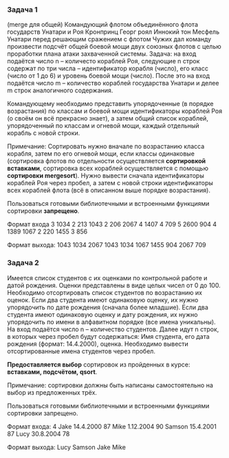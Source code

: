 ### **Задача 1**
(merge для общей) Командующий флотом объединённого флота государств Унатари и Роя Кронпринц Георг роял Иннокий тон Месфель Унатари перед решающим сражением с флотом Чужих дал команду произвести подсчёт общей боевой мощи двух союзных флотов с целью проработки плана атаки захваченной системы.
Задача: на вход подаётся число n – количесто кораблей Роя, следующие n строк содержат по три числа – идентификатор корабля (число), его класс (число от 1 до 6) и уровень боевой мощи (число). После это на вход подаётся число m – количество кораблей государства Унатари и делее m строк аналогичного содержания.
 
Командующему необходимо представить упорядоченные (в порядке возрастания) по классам и боевой мощи идентификаторы кораблей Роя (о своём он всё прекрасно знает), а затем общий список кораблей, упорядоченный по классам и огневой мощи, каждый отдельный корабль с новой строки.
 
Примечание: Сортировать нужно вначале по возрастанию класса корабля, затем по его огневой мощи, если классы одинаковые (сортировка флотов по отдельности осуществляется **сортировкой вставками**, сортировка всех кораблей осуществляется с помощью **сортировки mergesort**).
Нужно вывести сначала идентификаторы кораблей Роя через пробел, а затем с новой строки идентификаторы всех кораблей флота (всё в описанном выше порядке возрастания).
 
Пользоваться готовыми библиотечными и встроенными функциями сортировки **запрещено**.
 
Формат входа
3
1034 2 213
1043 2 206
2067 4 1407
4
709 5 2600
904 4 1389
1067 2 220
1455 3 856
 
Формат выхода:
1043 1034 2067
1043 1034 1067 1455 904 2067 709
 
 
### **Задача 2**
Имеется список студентов с их оценками по контрольной работе и датой рождения. Оценки представлены в виде целых чисел от 0 до 100. Необходимо отсортировать список студентов по возрастанию их оценок. Если два студента имеют одинаковую оценку, их нужно упорядочить по дате рождения (сначала более младшие). Если два студента имеют одинаковую оценку и дату рождения, их нужно упорядочить по имени в алфавитном порядке (все имена уникальны).
На вход подаётся число n – количество студентов. Далее идут n строк, в которых через пробел будут содержаться: Имя студента, его дата рождения (формат: 14.4.2000), оценка. Необходимо вывести отсортированные имена студентов через пробел.

**Предоставляется выбор** сортировок из пройденных в курсе: **вставками, подсчётом, qsort**.

Примечание: сортировки должны быть написаны самостоятельно на выбор из предложенных трёх.
 
Пользоваться готовыми библиотечными и встроенными функциями сортировки запрещено.
 
Формат входа:
4
Jake 14.4.2000 87
Mike 1.12.2004 90
Samson 15.4.2001 87
Lucy 30.8.2004 78
 
Формат выхода:
Lucy Samson Jake Mike
